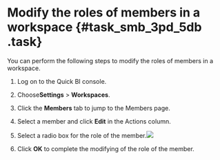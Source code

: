 # Modify the roles of members in a workspace {#task_smb_3pd_5db .task}

You can perform the following steps to modify the roles of members in a workspace.

1.   Log on to the Quick BI console. 
2.   Choose**Settings** \> **Workspaces**. 
3.   Click the **Members** tab to jump to the Members page. 
4.   Select a member and click **Edit** in the Actions column. 
5.   Select a radio box for the role of the member.![](http://static-aliyun-doc.oss-cn-hangzhou.aliyuncs.com/assets/img/9165/15469415691176_en-US.png)

 
6.   Click **OK** to complete the modifying of the role of the member. 

